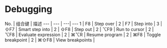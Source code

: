 Debugging
===

No. | 组合键 | 描述 
--- | --- | ---| ---
1 | F8 | Step over |
2 | F7 | Step into |
3 | ⇧F7 | Smart step into |
2 | ⇧F8 | Step out |
2 | ⌥F9 | Run to cursor |
2 | ⌥F8 | Evaluate expression |
2 | ⌘⌥R | Resume program |
2 | ⌘F8 | Toggle breakpoint |
2 | ⌘⇧F8 | View breakpoints |
